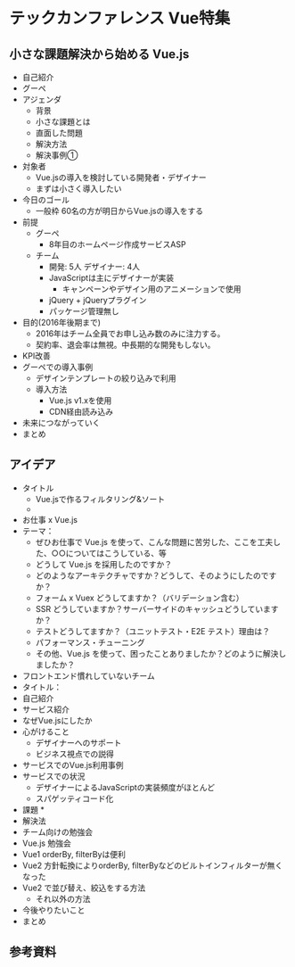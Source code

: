 # テックカンファレンス Vue特集

## 小さな課題解決から始める Vue.js
* 自己紹介
* グーペ
* アジェンダ
    * 背景
    * 小さな課題とは
    * 直面した問題
    * 解決方法
    * 解決事例①
* 対象者
    * Vue.jsの導入を検討している開発者・デザイナー
    * まずは小さく導入したい
* 今日のゴール
    * 一般枠 60名の方が明日からVue.jsの導入をする
* 前提
    * グーペ
        * 8年目のホームページ作成サービスASP
    * チーム
        * 開発: 5人 デザイナー: 4人
        * JavaScriptは主にデザイナーが実装
            * キャンペーンやデザイン用のアニメーションで使用
        * jQuery + jQueryプラグイン
        * パッケージ管理無し
* 目的(2016年後期まで)
     * 2016年はチーム全員でお申し込み数のみに注力する。
     * 契約率、退会率は無視。中長期的な開発もしない。
* KPI改善
* グーペでの導入事例
    * デザインテンプレートの絞り込みで利用
    * 導入方法
        * Vue.js v1.xを使用
        * CDN経由読み込み
* 未来につながっていく
* まとめ


## アイデア
* タイトル
    * Vue.jsで作るフィルタリング&ソート
    * 
* お仕事 x Vue.js
* テーマ：
    * ぜひお仕事で Vue.js を使って、こんな問題に苦労した、ここを工夫した、○○についてはこうしている、等
    * どうして Vue.js を採用したのですか？
    * どのようなアーキテクチャですか？どうして、そのようにしたのですか？
    * フォーム x Vuex どうしてますか？（バリデーション含む）
    * SSR どうしていますか？サーバーサイドのキャッシュどうしていますか？
    * テストどうしてますか？（ユニットテスト・E2E テスト）理由は？
    * パフォーマンス・チューニング
    * その他、Vue.js を使って、困ったことありましたか？どのように解決しましたか？
* フロントエンド慣れしていないチーム
* タイトル：
* 自己紹介
* サービス紹介
* なぜVue.jsにしたか
* 心がけること
    * デザイナーへのサポート
    * ビジネス視点での説得
* サービスでのVue.js利用事例
* サービスでの状況
    * デザイナーによるJavaScriptの実装頻度がほとんど
    * スパゲッティコード化
* 課題
    * 
* 解決法
* チーム向けの勉強会
* Vue.js 勉強会
* Vue1 orderBy, filterByは便利
* Vue2 方針転換によりorderBy, filterByなどのビルトインフィルターが無くなった
* Vue2 で並び替え、絞込をする方法
    * それ以外の方法
* 今後やりたいこと
* まとめ

## 参考資料
